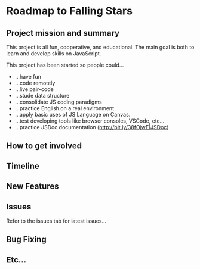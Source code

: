 # Roadmap to Falling Stars

## Project mission and summary
This project is all fun, cooperative, and educational. The main goal is both to learn and develop skills on JavaScript.

This project has been started so people could...
+ ...have fun
+ ...code remotely
+ ...live pair-code
+ ...stude data structure
+ ...consolidate JS coding paradigms
+ ...practice English on a real environment
+ ...apply basic uses of JS Language on Canvas.
+ ...test developing tools like browser consoles, VSCode, etc...
+ ...practice JSDoc documentation (http://bit.ly/38fOjwE|JSDoc)

## How to get involved

## Timeline

## New Features

## Issues
Refer to the issues tab for latest issues... 

## Bug Fixing

## Etc...

